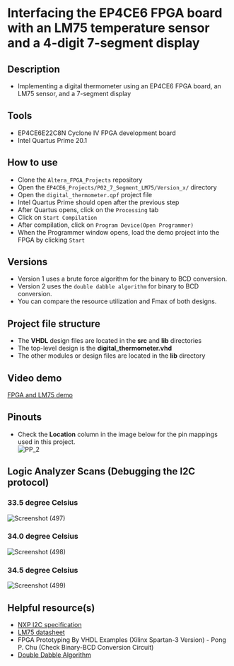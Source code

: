 # Interfacing the EP4CE6 FPGA board with an LM75 temperature sensor and a 4-digit 7-segment display  

## Description    
- Implementing a digital thermometer using an EP4CE6 FPGA board, an LM75 sensor, and a 7-segment display

## Tools  
- EP4CE6E22C8N Cyclone IV FPGA development board  
- Intel Quartus Prime 20.1  

## How to use  
- Clone the ``Altera_FPGA_Projects`` repository  
- Open the ``EP4CE6_Projects/P02_7_Segment_LM75/Version_x/`` directory  
- Open the ``digital_thermometer.qpf`` project file  
- Intel Quartus Prime should open after the previous step  
- After Quartus opens, click on the ``Processing`` tab  
- Click on ``Start Compilation``  
- After compilation, click on ``Program Device(Open Programmer)``  
- When the Programmer window opens, load the demo project into the FPGA by clicking ``Start`` 

## Versions  
- Version 1 uses a brute force algorithm for the binary to BCD conversion.  
- Version 2 uses the ``double dabble algorithm`` for binary to BCD conversion.  
- You can compare the resource utilization and Fmax of both designs.  

## Project file structure  
- The **VHDL** design files are located in the **src** and **lib** directories  
- The top-level design is the **digital_thermometer.vhd**  
- The other modules or design files are located in the **lib** directory  

## Video demo  
[FPGA and LM75 demo](https://drive.google.com/file/d/1eEwnFMIoJQOzV3jgmHSaW-fhe6PS-aEH/view?usp=sharing)  

## Pinouts  
- Check the **Location** column in the image below for the pin mappings used in this project.  
![PP_2](https://github.com/MUDAL/Altera_FPGA_Projects/assets/46250887/69888839-1d70-479d-b965-18ce3b878e52)

## Logic Analyzer Scans (Debugging the I2C protocol)  
### 33.5 degree Celsius  
![Screenshot (497)](https://github.com/MUDAL/Altera_FPGA_Projects/assets/46250887/a03eb5cb-55f9-42f9-89a0-6e393c078cd2)  
### 34.0 degree Celsius  
![Screenshot (498)](https://github.com/MUDAL/Altera_FPGA_Projects/assets/46250887/737295c3-3c22-4a44-a117-4e0d68ca2b44)  
### 34.5 degree Celsius  
![Screenshot (499)](https://github.com/MUDAL/Altera_FPGA_Projects/assets/46250887/2a40ac7e-20c9-48a8-ab4e-5c4138f61a2e)   

## Helpful resource(s)  
- [NXP I2C specification](https://drive.google.com/file/d/1EDwk_8Na_DUPKeOmK8ht-_JMiNgwNDw2/view?usp=drive_link)
- [LM75 datasheet](https://drive.google.com/file/d/1u7oas4GsBgyu3CEFFpHg-WD4h4YXIpEZ/view?usp=drive_link)  
- FPGA Prototyping By VHDL Examples (Xilinx Spartan-3 Version) - Pong P. Chu (Check Binary-BCD Conversion Circuit)  
- [Double Dabble Algorithm](https://www.youtube.com/watch?v=eXIfZ1yKFlA&t=186s)  
